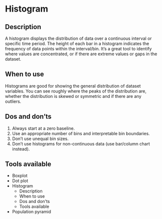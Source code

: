 <!---
Histogram - Distribution content
-->

<!--- Histogram icon assets/img/distribution/histogram_icon.svg --->
# Histogram

## Description

A histogram displays the distribution of data over a continuous interval or specific time period. The height of each bar in a histogram indicates the frequency of data points within the interval/bin. It’s a great tool to identify where values are concentrated, or if there are extreme values or gaps in the dataset.

## When to use

Histograms are good for showing the general distribution of dataset variables. You can see roughly where the peaks of the distribution are, whether the distribution is skewed or symmetric and if there are any outliers.

## Dos and don’ts <!--- assets/img/distribution/histogram_dosdonts_X.svg --->

1. Always start at a zero baseline.
2. Use an appropriate number of bins and interpretable bin boundaries.
3. Don’t use unequal bin sizes.
4. Don’t use histograms for non-continuous data (use bar/column chart instead).



## Tools available
<!--- Buttons with link to the different tools --->


<!---
Side bar 
-->
- Boxplot
- Dot plot
- Histogram
    - Description
    - When to use
    - Dos and don'ts
    - Tools available
- Population pyramid

